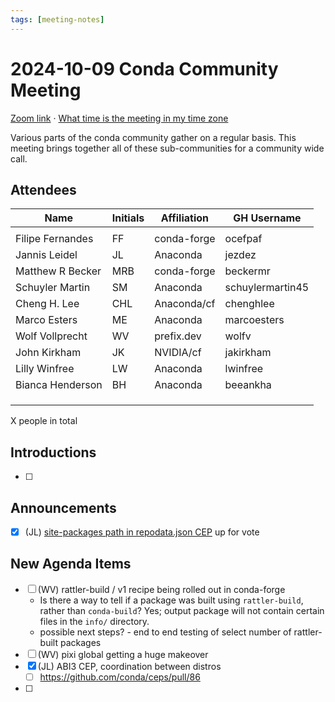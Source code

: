```yaml
---
tags: [meeting-notes]
---
```

# 2024-10-09 Conda Community Meeting

[Zoom link](https://zoom.us/j/9138593505?pwd=SWh3dE1IK05LV01Qa0FJZ1ZpMzJLZz09) · [What time is the meeting in my time zone](https://dateful.com/convert/utc?t=5pm)

Various parts of the conda community gather on a regular basis. This meeting brings together all of these sub-communities for a community wide call.

## Attendees

| Name                   | Initials | Affiliation  | GH Username      |
| ---------------------- | -------- | ------------ | ---------------- |
|                        |          |              |                  |
| Filipe Fernandes       | FF       | conda-forge  | ocefpaf          |
| Jannis Leidel          | JL       | Anaconda     | jezdez           |
| Matthew R Becker       | MRB      | conda-forge  | beckermr         |
| Schuyler Martin        | SM       | Anaconda     | schuylermartin45 |
| Cheng H. Lee           | CHL      | Anaconda/cf  | chenghlee        |
| Marco Esters           | ME       | Anaconda     | marcoesters      |
| Wolf Vollprecht        | WV       | prefix.dev   | wolfv            |
| John Kirkham           | JK       | NVIDIA/cf    | jakirkham        |
| Lilly Winfree          | LW       | Anaconda     | lwinfree         |
| Bianca Henderson       | BH       | Anaconda     | beeankha         |
|                        |          |              |                  |
|                        |          |              |                  |
|                        |          |              |                  |

X people in total

## Introductions

- [ ]

## Announcements

- [x] (JL) [site-packages path in repodata.json CEP](https://github.com/conda/ceps/pull/90) up for vote

## New Agenda Items

- [ ] (WV) rattler-build / v1 recipe being rolled out in conda-forge
    - Is there a way to tell if a package was built using `rattler-build`, rather than `conda-build`? Yes; output package will not contain certain files in the `info/` directory.
    - possible next steps? - end to end testing of select number of rattler-built packages 
- [ ] (WV) pixi global getting a huge makeover
- [x] (JL) ABI3 CEP, coordination between distros
    - [ ] https://github.com/conda/ceps/pull/86
- [ ] 
